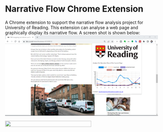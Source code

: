 # Narrative Flow Chrome Extension
A Chrome extension to support the narrative flow analysis project for University of Reading.
This extension can analyse a web page and graphically display its narrative flow.
A screen shot is shown below:
![Alt text](ScreenShot.png "Title")

<img src="./chrome_extension.gif" width="75%" height="75%"><br />